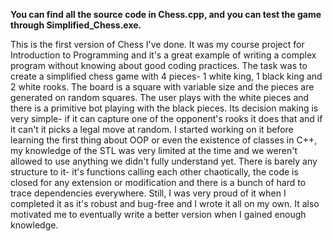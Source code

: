 **You can find all the source code in Chess.cpp, and you can test the game through Simplified_Chess.exe.**

This is the first version of Chess I've done. It was my course project for Introduction to Programming and it's a great example of writing a complex program without knowing about good coding practices. The task was to create a simplified chess game with 4 pieces- 1 white king, 1 black king and 2 white rooks. The board is a square with variable size and the pieces are generated on random squares. The user plays with the white pieces and there is a primitive bot playing with the black pieces. Its decision making is very simple- if it can capture one of the opponent's rooks it does that and if it can't it picks a legal move at random. I started working on it before learning the first thing about OOP or even the existence of classes in C++, my knowledge of the STL was very limited at the time and we weren't allowed to use anything we didn't fully understand yet. There is barely any structure to it- it's functions calling each other chaotically, the code is closed for any extension or modification and there is a bunch of hard to trace dependencies everywhere. Still, I was very proud of it when I completed it as it's robust and bug-free and I wrote it all on my own. It also motivated me to eventually write a better version when I gained enough knowledge.
